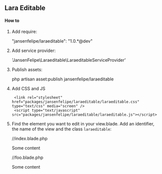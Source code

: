 ## Lara Editable


#### How to

1) Add require:

    "jansenfelipe/laraeditable": "1.0.*@dev"

2) Add service provider:

    'JansenFelipe\Laraeditable\LaraeditableServiceProvider'

3) Publish assets:

    php artisan asset:publish jansenfelipe/laraeditable

4) Add CSS and JS

		<link rel="stylesheet" href="packages/jansenfelipe/laraeditable/laraeditable.css" type="text/css" media="screen" />
		<script type="text/javascript" src="packages/jansenfelipe/laraeditable/laraeditable.js"></script>

5) Find the element you want to edit in your view.blade. Add an identifier, the name of the view and the class `laraeditable`:

    //index.blade.php
    <div id="foo" view="index" class="laraeditable">Some content</div>

    //foo.blade.php
    <div id="foo" view="foo" class="laraeditable">Some content</div>

  
